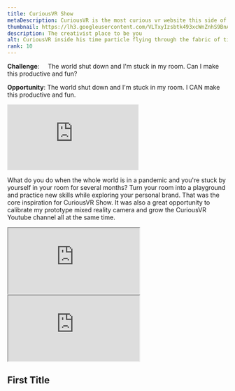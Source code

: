 ```yaml
---
title: CuriousVR Show
metaDescription: CuriousVR is the most curious vr website this side of reality. Join me on an exploration of the Metaverse, the immersive future we all share. All in VR virtual reality.
thumbnail: https://lh3.googleusercontent.com/VLTxyIzsbtk493xcWnZnhS9BnAIh6uaRJVNs2sIamxz5172q356TRM4frnSoeEW_mOpMPvMwCMSeRa51QO8x00tUM7TWIMnVU83KE87KsrQT7puvyzHSHUuxb529q9ysdihsjcUR1g=w2400
description: The creativist place to be you
alt: CuriousVR inside his time particle flying through the fabric of time and space to say hello. 
rank: 10
---
```


  **Challenge**: &nbsp; &nbsp; The world shut down and I'm stuck in my room. Can I make this productive and fun?

**Opportunity**: The world shut down and I'm stuck in my room. I CAN make this productive and fun.


<div class="row">
  <div class="col-md-3">
  </div>
  <div class="col-md-6">
    <iframe src="https://www.youtube.com/embed/ZHmKkrC6Iu8" frameborder="0" allow="accelerometer; autoplay; clipboard-write; encrypted-media; gyroscope; picture-in-picture" frameborder="0" allow="accelerometer; autoplay; clipboard-write; encrypted-media; gyroscope; picture-in-picture" class="youtube-iframe"></iframe>
  </div>
  <div class="col-md-3">
  </div>
</div>


What do you do when the whole world is in a pandemic and you're stuck by yourself in your room for several months?
Turn your room into a playground and practice new skills while exploring your personal brand.
That was the core inspiration for CuriousVR Show. It was also a great opportunity to calibrate my prototype mixed reality camera and grow the CuriousVR Youtube channel all at the same time.

<div class="row">
  <div class="col-md-6">
    <iframe src="https://www.youtube.com/embed/RXOGh-9FLSU" class="youtube-iframe"></iframe>
  </div>
  <div class="col-md-6">
    <iframe src="https://www.youtube-nocookie.com/embed/RXOGh-9FLSU" class="youtube-iframe"></iframe>
  </div>
</div>




## First Title